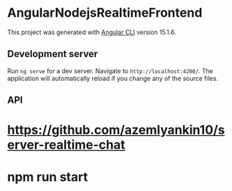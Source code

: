 # AngularNodejsRealtimeFrontend

This project was generated with [Angular CLI](https://github.com/angular/angular-cli) version 15.1.6.

## Development server

Run `ng serve` for a dev server. Navigate to `http://localhost:4200/`. The application will automatically reload if you change any of the source files.

## API

# https://github.com/azemlyankin10/server-realtime-chat

# npm run start
